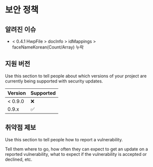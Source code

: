 # 보안 정책

## 알려진 이슈

- < 0.4.1
 HwpFile > docInfo > idMappings > faceNameKorean(Count/Array) 누락

## 지원 버전

Use this section to tell people about which versions of your project are
currently being supported with security updates.

| Version | Supported          |
| ------- | ------------------ |
| < 0.9.0 | :x:                |
| 0.9.x   | :white_check_mark: |

## 취약점 제보

Use this section to tell people how to report a vulnerability.

Tell them where to go, how often they can expect to get an update on a
reported vulnerability, what to expect if the vulnerability is accepted or
declined, etc.
